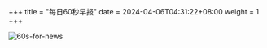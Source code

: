 +++
title = "每日60秒早报"
date = 2024-04-06T04:31:22+08:00
weight = 1
+++

![60s-for-news](/img/zaobao/zaobao.png "由 ALAPI 提供支持")
